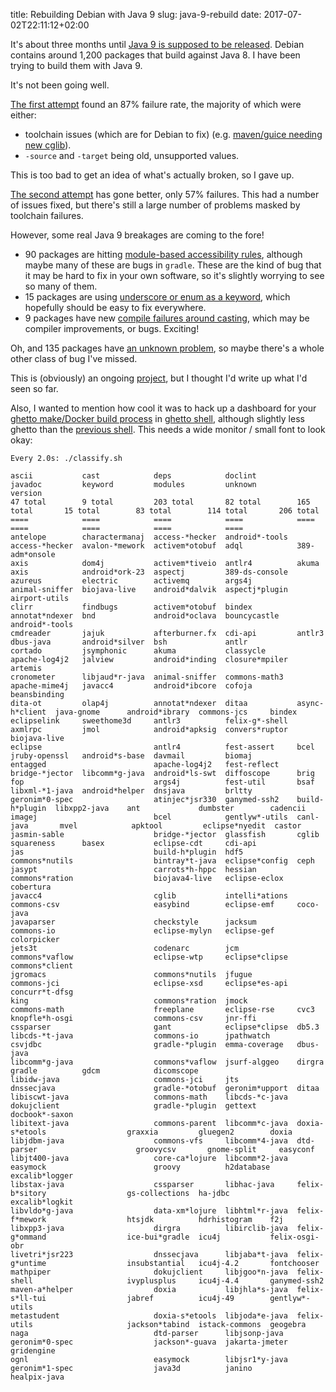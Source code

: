 title: Rebuilding Debian with Java 9
slug: java-9-rebuild
date: 2017-07-02T22:11:12+02:00

It's about three months until
[Java 9 is supposed to be released](http://www.java9countdown.xyz/).
Debian contains around 1,200 packages that build against Java 8.
I have been trying to build them with Java 9.

It's not been going well.

[The first attempt](https://lists.debian.org/debian-java/2017/06/msg00038.html)
found an 87% failure rate, the majority of which were either:

 * toolchain issues (which are for Debian to fix)
    (e.g. [maven/guice needing new cglib](https://bugs.debian.org/866411)).
 * `-source` and `-target` being old, unsupported values.

This is too bad to get an idea of what's actually broken, so I gave up.


[The second attempt](https://lists.debian.org/debian-java/2017/07/msg00010.html)
has gone better, only 57% failures. This had a number of issues fixed, but
there's still a large number of problems masked by toolchain failures.

However, some real Java 9 breakages are coming to the fore!

 * 90 packages are hitting [module-based accessibility rules](https://rbuild.fau.xxx/2017-07-02/modules/),
    although maybe many of these are bugs in `gradle`. These are the kind of
    bug that it may be hard to fix in your own software, so it's slightly
    worrying to see so many of them.
 * 15 packages are using [underscore or enum as a keyword](https://rbuild.fau.xxx/2017-07-02/keyword/),
    which hopefully should be easy to fix everywhere.
 * 9 packages have new [compile failures around casting](https://rbuild.fau.xxx/2017-07-02/cast/),
    which may be compiler improvements, or bugs. Exciting!

Oh, and 135 packages have [an unknown problem](https://rbuild.fau.xxx/2017-07-02/unknown/),
so maybe there's a whole other class of bug I've missed.

This is (obviously) an ongoing [project](https://github.com/FauxFaux/debjdk9),
but I thought I'd write up what I'd seen so far.

Also, I wanted to mention how cool it was to hack up a dashboard for your
[ghetto make/Docker build process](https://github.com/FauxFaux/debjdk9/blob/master/Makefile)
in [ghetto shell](https://github.com/FauxFaux/debjdk9/blob/d2a4a6c692211f7e819a4909d78d2d060d2a7a24/classify.sh),
although slightly less ghetto than the
[previous shell](https://github.com/FauxFaux/debjdk9/blob/fe991263eb22510fa8ac45f2d8978dc667784a46/classify.sh).
This needs a wide monitor / small font to look okay:


    Every 2.0s: ./classify.sh

    ascii           cast            deps            doclint         javadoc         keyword         modules         unknown         version
    47 total        9 total         203 total       82 total        165 total       15 total        83 total        114 total       206 total
    ====            ====            ====            ====            ====            ====            ====            ====            ====
    antelope        charactermanaj  access-*hecker  android*-tools  access-*hecker  avalon-*mework  activem*otobuf  adql            389-adm*onsole
    axis            dom4j           activem*tiveio  antlr4          akuma           axis            android*ork-23  aspectj         389-ds-console
    azureus         electric        activemq        args4j          animal-sniffer  biojava-live    android*dalvik  aspectj*plugin  airport-utils
    clirr           findbugs        activem*otobuf  bindex          annotat*ndexer  bnd             android*oclava  bouncycastle    android*-tools
    cmdreader       jajuk           afterburner.fx  cdi-api         antlr3          dbus-java       android*silver  bsh             antlr
    cortado         jsymphonic      akuma           classycle       apache-log4j2   jalview         android*inding  closure*mpiler  artemis
    cronometer      libjaud*r-java  animal-sniffer  commons-math3   apache-mime4j   javacc4         android*ibcore  cofoja          beansbinding
    dita-ot         olap4j          annotat*ndexer  ditaa           async-h*client  java-gnome      android*ibrary  commons-jcs     bindex
    eclipselink     sweethome3d     antlr3          felix-g*-shell  axmlrpc         jmol            android*apksig  convers*ruptor  biojava-live
    eclipse                         antlr4          fest-assert     bcel            jruby-openssl   android*s-base  davmail         biomaj
    entagged                        apache-log4j2   fest-reflect    bridge-*jector  libcomm*g-java  android*ls-swt  diffoscope      brig
    fop                             args4j          fest-util       bsaf            libxml-*1-java  android*helper  dnsjava         brltty
    geronim*0-spec                  atinjec*jsr330  ganymed-ssh2    build-h*plugin  libxpp2-java    ant             dumbster        cadencii
    imagej                          bcel            gentlyw*-utils  canl-java       mvel            apktool         eclipse*nyedit  castor
    jasmin-sable                    bridge-*jector  glassfish       cglib           squareness      basex           eclipse-cdt     cdi-api
    jas                             build-h*plugin  hdf5            commons*nutils                  bintray*t-java  eclipse*config  ceph
    jasypt                          carrots*h-hppc  hessian         commons*ration                  biojava4-live   eclipse-eclox   cobertura
    javacc4                         cglib           intelli*ations  commons-csv                     easybind        eclipse-emf     coco-java
    javaparser                      checkstyle      jacksum         commons-io                      eclipse-mylyn   eclipse-gef     colorpicker
    jets3t                          codenarc        jcm             commons*vaflow                  eclipse-wtp     eclipse*clipse  commons*client
    jgromacs                        commons*nutils  jfugue          commons-jci                     eclipse-xsd     eclipse*es-api  concurr*t-dfsg
    king                            commons*ration  jmock           commons-math                    freeplane       eclipse-rse     cvc3
    knopfle*h-osgi                  commons-csv     jnr-ffi         cssparser                       gant            eclipse*clipse  db5.3
    libcds-*t-java                  commons-io      jpathwatch      csvjdbc                         gradle-*plugin  emma-coverage   dbus-java
    libcomm*g-java                  commons*vaflow  jsurf-alggeo    dirgra                          gradle          gdcm            dicomscope
    libidw-java                     commons-jci     jts             dnssecjava                      gradle-*otobuf  geronim*upport  ditaa
    libiscwt-java                   commons-math    libcds-*c-java  dokujclient                     gradle-*plugin  gettext         docbook*-saxon
    libitext-java                   commons-parent  libcomm*c-java  doxia-s*etools                  graxxia         gluegen2        doxia
    libjdbm-java                    commons-vfs     libcomm*4-java  dtd-parser                      groovycsv       gnome-split     easyconf
    libjt400-java                   core-ca*lojure  libcomm*2-java  easymock                        groovy          h2database      excalib*logger
    libstax-java                    cssparser       libhac-java     felix-b*sitory                  gs-collections  ha-jdbc         excalib*logkit
    libvldo*g-java                  data-xm*lojure  libhtml*r-java  felix-f*mework                  htsjdk          hdrhistogram    f2j
    libxpp3-java                    dirgra          libirclib-java  felix-g*ommand                  ice-bui*gradle  icu4j           felix-osgi-obr
    livetri*jsr223                  dnssecjava      libjaba*t-java  felix-g*untime                  insubstantial   icu4j-4.2       fontchooser
    mathpiper                       dokujclient     libjgoo*n-java  felix-shell                     ivyplusplus     icu4j-4.4       ganymed-ssh2
    maven-a*helper                  doxia           libjhla*s-java  felix-s*ll-tui                  jabref          icu4j-49        gentlyw*-utils
    metastudent                     doxia-s*etools  libjoda*e-java  felix-utils                     jackson*tabind  istack-commons  geogebra
    naga                            dtd-parser      libjsonp-java   geronim*0-spec                  jackson*-guava  jakarta-jmeter  gridengine
    ognl                            easymock        libjsr1*y-java  geronim*1-spec                  java3d          janino          healpix-java
